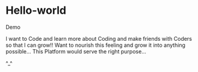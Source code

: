 # Hello-world
Demo

I want to Code and learn more about Coding and make friends with Coders so that I can grow!!
Want to nourish this feeling and grow it into anything possible...
This Platform would serve the right purpose...

^_^
